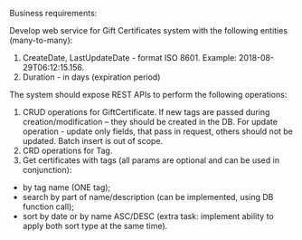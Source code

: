 Business requirements:

Develop web service for Gift Certificates system with the following entities (many-to-many): 

1. CreateDate, LastUpdateDate - format ISO 8601. Example: 2018-08-29T06:12:15.156. 
2. Duration - in days (expiration period)

The system should expose REST APIs to perform the following operations:

1. CRUD operations for GiftCertificate. If new tags are passed during creation/modification – they should be created in the DB. For update operation - update only fields, that pass in request, others should not be updated. Batch insert is out of scope.
2. CRD operations for Tag.
3. Get certificates with tags (all params are optional and can be used in conjunction):
- by tag name (ONE tag);
- search by part of name/description (can be implemented, using DB function call);
- sort by date or by name ASC/DESC (extra task: implement ability to apply both sort type at the same time).
